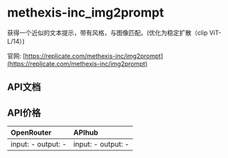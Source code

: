 # methexis-inc_img2prompt

获得一个近似的文本提示，带有风格，与图像匹配。(优化为稳定扩散（clip ViT-L/14）)

官网: [https://replicate.com/methexis-inc/img2prompt](https://replicate.com/methexis-inc/img2prompt)

## API文档



## API价格

| OpenRouter | APIhub |
|:---|:---|
| input: - output: - | input: - output: - |
